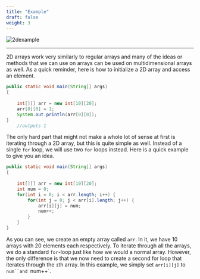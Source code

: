 ```yaml
---
title: "Example"
draft: false
weight: 3
---
```

![2dexample](../../img/2dexample.png)
<link rel="stylesheet" href="../../style.css">
<hr>

2D arrays work very similarly to regular arrays and many of the ideas or methods that we can use on arrays can be used on multidimensional arrays as well. As a quick reminder, here is how to initialize a 2D array and access an element.

```java
public static void main(String[] args) 
{ 
  
    int[][] arr = new int[10][20]; 
    arr[0][0] = 1; 
    System.out.println(arr[0][0]); 
} 
    //outputs 1
```

The only hard part that might not make a whole lot of sense at first is iterating through a 2D array, but this is quite simple as well. Instead of a single `for` loop, we will use two `for` loops instead. Here is a quick example to give you an idea. 

```java
public static void main(String[] args) 
{ 
  
    int[][] arr = new int[10][20]; 
    int num = 0;
    for(int i = 0; i < arr.length; i++) {
        for(int j = 0; j < arr[i].length; j++) {
            arr[i][j] = num;
            num++;
        }
    }
} 
```

As you can see, we create an empty array called `arr`. In it, we have 10 arrays with 20 elements each respectively. To iterate through all the arrays, we do a standard `for`-loop just like how we would a normal array. However, the only difference is that we now need to create a second for loop that iterates through the `i`th array. In this example, we simply set `arr[i][j]` to `num``and `num++`.